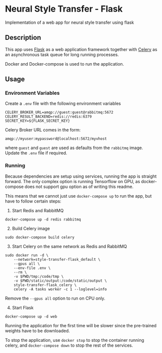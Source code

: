 # Neural Style Transfer - Flask
Implementation of a web app for neural style transfer using flask

## Description
This app uses [Flask](https://www.palletsprojects.com/p/flask/) as a web application framework together with [Celery](http://docs.celeryproject.org/en/latest/index.html) as an asynchronous task queue for long running processes.

Docker and Docker-compose is used to run the application.

## Usage

### Environment Variables
Create a `.env` file with the following environment variables
```
CELERY_BROKER_URL=amqp://guest:guest@rabbitmq:5672
CELERY_RESULT_BACKEND=redis://redis:6379
SECRET_KEY=${FLASK_SECRET_KEY}
```

Celery Broker URL comes in the form:
```
amqp://myuser:mypassword@localhost:5672/myvhost
```
where `guest` and `guest` are used as defaults from the `rabbitmq` image. Update the `.env` file if required.

### Running
Because dependencies are setup using services, running the app is straight forward. The only complex option is running Tensorflow on GPU, as docker-compose does not support gpu option as of writing this readme.

This means that we cannot just use `docker-compose up` to run the app, but have to follow certain steps:

1. Start Redis and RabbitMQ
```
docker-compose up -d redis rabbitmq
```

2. Build Celery image
```
sudo docker-compose build celery
```

3. Start Celery on the same network as Redis and RabbitMQ
```
sudo docker run -d \
    --network=style-transfer-flask_default \
    --gpus all \
    --env-file .env \
    --rm \
    -v $PWD/tmp:/code/tmp \
    -v $PWD/static/output:/code/static/output \
    style-transfer-flask_celery \
    celery -A tasks worker -c 1 --loglevel=info
```
Remove the `--gpus all` option to run on CPU only.

4. Start Flask
```
docker-compose up -d web
```

Running the application for the first time will be slower since the pre-trained weights have to be downloaded.

To stop the application, use `docker stop` to stop the container running celery, and `docker-compose down` to stop the rest of the services.
